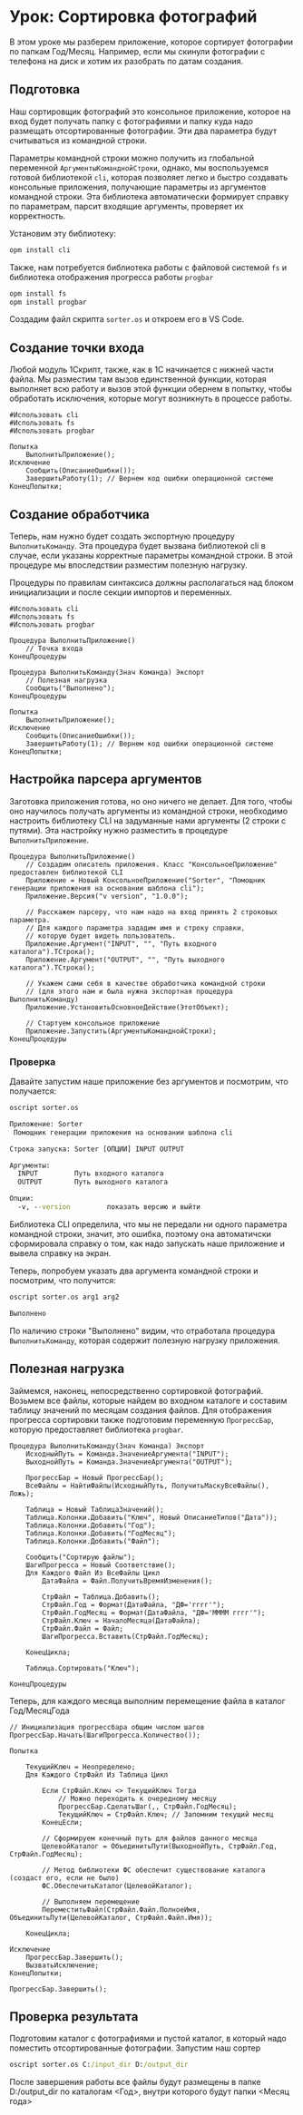 # Урок: Сортировка фотографий

В этом уроке мы разберем приложение, которое сортирует фотографии по папкам Год/Месяц. Например, если мы скинули фотографии с телефона на диск и хотим их разобрать по датам создания.

## Подготовка

Наш сортировщик фотографий это консольное приложение, которое на вход будет получать папку с фотографиями и папку куда надо размещать отсортированные фотографии.
Эти два параметра будут считываться из командной строки.

Параметры командной строки можно получить из глобальной переменной `АргументыКоманднойСтроки`, однако, мы воспользуемся готовой библиотекой `cli`, которая позволяет легко и быстро создавать консольные приложения, получающие параметры из аргументов командной строки. Эта библиотека автоматически формирует справку по параметрам, парсит входящие аргументы, проверяет их корректность.

Установим эту библиотеку:

```cmd
opm install cli
```

Также, нам потребуется библиотека работы с файловой системой `fs` и библиотека отображения прогресса работы `progbar`

```cmd
opm install fs
opm install progbar
```

Создадим файл скрипта `sorter.os` и откроем его в VS Code.

## Создание точки входа

Любой модуль 1Скрипт, также, как в 1С начинается с нижней части файла. Мы разместим там вызов единственной функции, которая выполняет всю работу и вызов этой функции обернем в попытку, чтобы обработать исключения, которые могут возникнуть в процессе работы.

```bsl
#Использовать cli
#Использовать fs
#Использовать progbar

Попытка
    ВыполнитьПриложение();
Исключение
    Сообщить(ОписаниеОшибки());
    ЗавершитьРаботу(1); // Вернем код ошибки операционной системе
КонецПопытки;
```

## Создание обработчика

Теперь, нам нужно будет создать экспортную процедуру `ВыполнитьКоманду`. Эта процедура будет вызвана библиотекой cli в случае, если указаны корректные параметры командной строки. В этой процедуре мы впоследствии разместим полезную нагрузку.

Процедуры по правилам синтаксиса должны располагаться над блоком инициализации и после секции импортов и переменных.

```bsl
#Использовать cli
#Использовать fs
#Использовать progbar

Процедура ВыполнитьПриложение()
    // Точка входа
КонецПроцедуры

Процедура ВыполнитьКоманду(Знач Команда) Экспорт
    // Полезная нагрузка
    Сообщить("Выполнено");
КонецПроцедуры

Попытка
    ВыполнитьПриложение();
Исключение
    Сообщить(ОписаниеОшибки());
    ЗавершитьРаботу(1); // Вернем код ошибки операционной системе
КонецПопытки;
```

## Настройка парсера аргументов

Заготовка приложения готова, но оно ничего не делает. Для того, чтобы оно научилось получать аргументы из командной строки, необходимо настроить библиотеку CLI на задуманные нами аргументы (2 строки с путями). Эта настройку нужно разместить в процедуре `ВыполнитьПриложение`.

```bsl
Процедура ВыполнитьПриложение()
    // Создадим описатель приложения. Класс "КонсольноеПриложение" предоставлен библиотекой CLI
    Приложение = Новый КонсольноеПриложение("Sorter", "Помощник генерации приложения на основании шаблона cli");
    Приложение.Версия("v version", "1.0.0");

    // Расскажем парсеру, что нам надо на вход принять 2 строковых параметра.
    // Для каждого параметра зададим имя и строку справки,
    // которую будет видеть пользователь.
    Приложение.Аргумент("INPUT", "", "Путь входного каталога").ТСтрока();
    Приложение.Аргумент("OUTPUT", "", "Путь выходного каталога").ТСтрока();

    // Укажем сами себя в качестве обработчика командной строки 
    // (для этого нам и была нужна экспортная процедура ВыполнитьКоманду)
    Приложение.УстановитьОсновноеДействие(ЭтотОбъект);

    // Стартуем консольное приложение
    Приложение.Запустить(АргументыКоманднойСтроки);
КонецПроцедуры
```

### Проверка

Давайте запустим наше приложение без аргументов и посмотрим, что получается:

```cmd
oscript sorter.os

Приложение: Sorter
 Помощник генерации приложения на основании шаблона cli

Строка запуска: Sorter [ОПЦИИ] INPUT OUTPUT

Аргументы:
  INPUT         Путь входного каталога
  OUTPUT        Путь выходного каталога

Опции:
  -v, --version         показать версию и выйти
```

Библиотека CLI определила, что мы не передали ни одного параметра командной строки, значит, это ошибка, поэтому она автоматичски сформировала справку о том, как надо запускать наше приложение и вывела справку на экран.

Теперь, попробуем указать два аргумента командной строки и посмотрим, что получится:

```cmd
oscript sorter.os arg1 arg2

Выполнено
```

По наличию строки "Выполнено" видим, что отработала процедура `ВыполнитьКоманду`, которая содержит полезную нагрузку приложения.

## Полезная нагрузка

Займемся, наконец, непосредственно сортировкой фотографий. Возьмем все файлы, которые найдем во входном каталоге и составим таблицу значений по месяцам создания файлов. Для отображения прогресса сортировки также подготовим переменную `ПрогрессБар`, которую предоставляет библиотека `progbar`.

```bsl
Процедура ВыполнитьКоманду(Знач Команда) Экспорт
    ИсходныйПуть = Команда.ЗначениеАргумента("INPUT");
    ВыходнойПуть = Команда.ЗначениеАргумента("OUTPUT");

    ПрогрессБар = Новый ПрогрессБар();
    ВсеФайлы = НайтиФайлы(ИсходныйПуть, ПолучитьМаскуВсеФайлы(), Ложь);

    Таблица = Новый ТаблицаЗначений();
    Таблица.Колонки.Добавить("Ключ", Новый ОписаниеТипов("Дата"));
    Таблица.Колонки.Добавить("Год");
    Таблица.Колонки.Добавить("ГодМесяц");
    Таблица.Колонки.Добавить("Файл");

    Сообщить("Сортирую файлы");
    ШагиПрогресса = Новый Соответствие();
    Для Каждого Файл Из ВсеФайлы Цикл
        ДатаФайла = Файл.ПолучитьВремяИзменения();

        СтрФайл = Таблица.Добавить();
        СтрФайл.Год = Формат(ДатаФайла, "ДФ='гггг'");
        СтрФайл.ГодМесяц = Формат(ДатаФайла, "ДФ='MMММ гггг'");
        СтрФайл.Ключ = НачалоМесяца(ДатаФайла);
        СтрФайл.Файл = Файл;
        ШагиПрогресса.Вставить(СтрФайл.ГодМесяц);

    КонецЦикла;

    Таблица.Сортировать("Ключ");

КонецПроцедуры
```

Теперь, для каждого месяца выполним перемещение файла в каталог Год/МесяцГода

```bsl
// Инициализация прогрессбара общим числом шагов
ПрогрессБар.Начать(ШагиПрогресса.Количество());

Попытка
    
    ТекущийКлюч = Неопределено;
    Для Каждого СтрФайл Из Таблица Цикл
        
        Если СтрФайл.Ключ <> ТекущийКлюч Тогда
            // Можно переходить к очередному месяцу
            ПрогрессБар.СделатьШаг(,, СтрФайл.ГодМесяц);
            ТекущийКлюч = СтрФайл.Ключ; // Запомним текущий месяц
        КонецЕсли;

        // Сформируем конечный путь для файлов данного месяца
        ЦелевойКаталог = ОбъединитьПути(ВыходнойПуть, СтрФайл.Год, СтрФайл.ГодМесяц);
        
        // Метод библиотеки ФС обеспечит существование каталога (создаст его, если не было)
        ФС.ОбеспечитьКаталог(ЦелевойКаталог);

        // Выполняем перемещение
        ПереместитьФайл(СтрФайл.Файл.ПолноеИмя, ОбъединитьПути(ЦелевойКаталог, СтрФайл.Файл.Имя));

    КонецЦикла;

Исключение
    ПрогрессБар.Завершить();
    ВызватьИсключение;
КонецПопытки;

ПрогрессБар.Завершить();
```

## Проверка результата

Подготовим каталог с фотографиями и пустой каталог, в который надо поместить отсортированные фотографии.
Запустим наш сортер

```cmd
oscript sorter.os C:/input_dir D:/output_dir
```

После завершения работы все файлы будут размещены в папке D:/output_dir по каталогам <Год>, внутри которого будут папки <Месяц года>